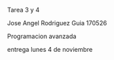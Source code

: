 Tarea 3 y 4 

Jose Angel Rodriguez Guia 170526

Programacion avanzada

entrega lunes 4 de noviembre

